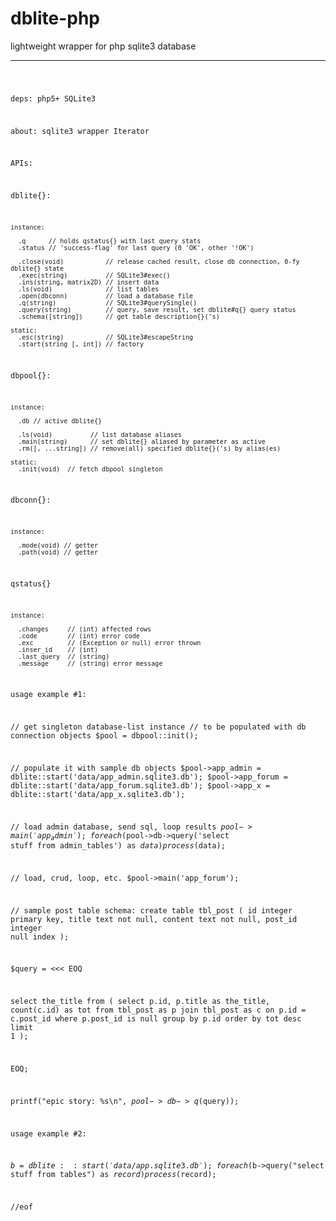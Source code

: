 dblite-php
==========

lightweight wrapper for php sqlite3 database

---

<code>

deps:
  php5+
  SQLite3


about:
  sqlite3 wrapper
  Iterator<dblite>


APIs:

  dblite{}:

    instance:

      .q      // holds qstatus{} with last query stats
      .status // 'success-flag' for last query (0 'OK', other '!OK')

      .close(void)           // release cached result, close db connection, 0-fy dblite{} state
      .exec(string)          // SQLite3#exec()
      .ins(string, matrix2D) // insert data
      .ls(void)              // list tables
      .open(dbconn)          // load a database file
      .q(string)             // SQLite3#querySingle()
      .query(string)         // query, save result, set dblite#q{} query status
      .schema([string])      // get table description{}('s)

    static:
      .esc(string)           // SQLite3#escapeString
      .start(string [, int]) // factory


  dbpool{}:

    instance:

      .db // active dblite{}

      .ls(void)          // list database aliases
      .main(string)      // set dblite{} aliased by parameter as active
      .rm([, ...string]) // remove(all) specified dblite{}('s) by alias(es)

    static:
      .init(void)  // fetch dbpool singleton


  dbconn{}:

    instance:

      .mode(void) // getter
      .path(void) // getter


  qstatus{}

    instance:

      .changes     // (int) affected rows
      .code        // (int) error code
      .exc         // (Exception or null) error thrown
      .inser_id    // (int)
      .last_query  // (string)
      .message     // (string) error message



usage example #1:

// get singleton database-list instance
// to be populated with db connection objects
$pool = dbpool::init();

// populate it with sample db objects
$pool->app_admin = dblite::start('data/app_admin.sqlite3.db');
$pool->app_forum = dblite::start('data/app_forum.sqlite3.db');
$pool->app_x     = dblite::start('data/app_x.sqlite3.db');

// load admin database, send sql, loop results
$pool->main('app_admin');
foreach ($pool->db->query('select stuff from admin_tables') as $data)
  process($data);

// load, crud, loop, etc.
$pool->main('app_forum');

// sample post table schema:
create table
  tbl_post (
    id       integer  primary key,
    title    text     not null,
    content  text     not null,
    post_id  integer  null index
  );

$query = <<< EOQ

  select
    the_title
  from (
    select
      p.id, p.title as the_title, count(c.id) as tot
    from
      tbl_post as p
    join
      tbl_post as c
        on p.id = c.post_id
    where
      p.post_id is null
    group by
      p.id
    order by
      tot desc
    limit 1
  );

EOQ;

  printf("epic story: <a>%s</a>\n", $pool->db->q($query));



usage example #2:

  $b = dblite::start('data/app.sqlite3.db');
  foreach ($b->query("select stuff from tables") as $record)
    process($record);

//eof

</code>